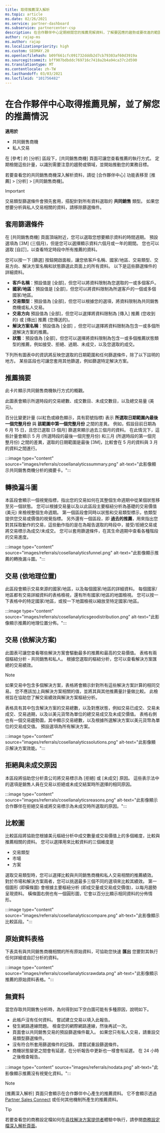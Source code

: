 ```yaml
---
title: 取得推薦深入解析
ms.topic: article
ms.date: 02/26/2021
ms.service: partner-dashboard
ms.subservice: partnercenter-csp
description: 在合作夥伴中心定期檢閱您的推薦見解資料，了解要因應的趨勢或要改進的範圍，以助您達成業務目標。
author: rajap-ms
ms.author: rajap
ms.localizationpriority: high
ms.custom: SEOMAY.20
ms.openlocfilehash: b09f661cfc091732dddb2d7cb79303af60d3919a
ms.sourcegitcommit: bff907bdbddc769716c7418a2b4a94ca37c2d590
ms.translationtype: MT
ms.contentlocale: zh-TW
ms.lasthandoff: 03/03/2021
ms.locfileid: "101756482"
---
```

# <a name="get-referral-insights-in-partner-center-and-find-out-how-your-referrals-are-doing"></a>在合作夥伴中心取得推薦見解，並了解您的推薦情況

**適用於**

- 共同銷售商機
- 私人交易

在 [參考] 的 [分析] 區段下，[共同銷售商機] 頁面可讓您查看推薦的執行方式。 定期檢閱這些計量，以識別需要注意的趨勢或領域，並開始推動您的業務目標。

若要查看您的共同銷售商機深入解析資料，請從 [合作夥伴中心] 功能表移至 [推薦] > [分析] > [共同銷售商機]。

> [!Important]
> 交易類型篩選條件會預先套用，搭配針對所有資料選取的 **共同銷售** 類型。 如果您想要分析與私人交易相關的資料，請移除篩選條件。

## <a name="apply-filters"></a>套用篩選條件

在 [共同銷售商機] 頁面頂端附近，您可以選取您想要顯示資料的時間週期。 預設選項為 [3M] (三個月)，但是您可以選擇顯示資料六個月或一年的期間。 您也可以選取 [自訂]，以查看特定時段中所有推薦的資料。

您可以按一下 [篩選] 按鈕開啟面板，讓您依客戶名稱、國家/地區、交易類型、交易方向、解決方案名稱和狀態篩選此頁面上的所有資料。 以下是這些篩選條件的詳細資料。

- **客戶名稱**：預設值是 [全部]，但您可以將資料限制為您選取的一或多個客戶。
- **國家/地區**：預設值是 [全部]，但您可以將資料限制為所選客戶的一個或多個國家/地區。
- **交易類型**：預設值為 [全部]，但您可以根據您的選項，將資料限制為共同銷售商機或私人交易。
- **交易方向** 預設值為 [全部]，但您可以選擇將資料限制為 [傳入] 推薦 (您收到的) 或 [傳出] 推薦 (您傳送的)。
- **解決方案名稱**：預設值為 [全部] ，但您可以選擇將資料限制為包含一或多個所選解決方案的推薦。
- **狀態**：預設值為 [全部]，但您可以選擇將資料限制為包含一或多個推薦狀態類型的推薦，例如接受、拒絕、過期、未成交，以及您選取的成交。

下列所有圖表中的資訊將反映您選取的日期範圍和任何篩選條件，除了以下註明的地方。 某些區段也可讓您套用其他篩選，例如篩選特定解決方案。

## <a name="referrals-summary"></a>推薦摘要

此卡片顯示共同銷售商機執行方式的概觀。

此圖表會顯示所選時段的交易總數、成交數目、未成交數目，以及總交易量 (美元)。

百分比變更計量 (以紅色或綠色顯示，具有箭號指標) 表示 **所選取日期範圍內最後一個完整月份** 與 **該範圍中第一個完整月份** 之間的差異。 例如，假設目前日期為 6 月 15 日，且您已選取 [3 個月] 篩選來顯示過去三個月的資料。 在此情況下，這些計量會顯示 5 月 (所選時段的最後一個完整月份) 和三月 (所選時段的第一個完整月份) 之間的差異，選取的日期範圍是最後 [3M]，比較會在 5 月的資料與 3 月的資料之間進行。

:::image type="content" source="images/referrals/cosellanalyticssummary.png" alt-text="此影像顯示共同銷售商機分析的摘要卡。":::

## <a name="conversion-funnel"></a>轉換漏斗圖

本區段會顯示一個視覺指標，指出您的交易如何在其整個生命週期中從某個狀態移至另一個狀態。 您可以根據交易量以及以此區段主要樞紐分析為基礎的交易價值 (美元) 來檢視整個生命週期。 第一個區段會同時以狀態和交易類型標示，依類型提供您交易或價值的視覺指標。 另外還有一個區段，即 **過去的推薦**，用來指出您對其採取動作的交易，這些動作指的是在為報告選取的時段中，接受/拒絕交易或將交易標示為成交/未成交。 您可以套用篩選條件，在其生命週期中查看各種階段的交易進度。

:::image type="content" source="images/referrals/cosellanalyticsfunnel.png" alt-text="此影像顯示推薦的轉換漏斗圖。":::

## <a name="deals-by-geography"></a>交易 (依地理位置)

此區段會顯示交易來源的國家/地區，以及每個國家/地區的詳細資料。 每個國家/地區都有交易詳細資料的表格檢視，還有所有國家/地區的地圖檢視。 您可以按一下表格中的特定國家/地區，或按一下地圖檢視以縮放至特定國家/地區。

:::image type="content" source="images/referrals/cosellanalyticsgeodistribution.png" alt-text="此影像顯示推薦的地理位置分佈。":::

## <a name="deals-by-solutions"></a>交易 (依解決方案)

此圖表可讓您查看哪些解決方案會驅動最多的推薦和最高的交易價值。 表格有兩個樞紐分析 - 共同銷售和私人。
根據您選取的樞紐分析，您可以查看解決方案匯總的交易績效。

> [!NOTE]
> 如果交易中包含多個解決方案，表格將會顯示針對所有這些解決方案計算的相同交易。 您不應該加上與解決方案相關的值，並將其與其他推薦量計量做比較。 此檢視旨在協助您了解交易績效與解決方案樞紐分析。

表格具有其中包含解決方案的交易總數，以及對應狀態，例如交易已成交、交易未成交、交易過期，以及以美元貨幣為單位的總交易成交及未成交價值。 表格右側也有一個交易趨勢圖，其中顯示交易總數，以及根據所選解決方案以美元貨幣為單位的交易成交值。 預設選項為所有解決方案。

:::image type="content" source="images/referrals/cosellanalyticssolutions.png" alt-text="此影像顯示解決方案效能。":::

## <a name="declined--lost-reasons"></a>拒絕與未成交原因

本區段將協助您分析貴公司將交易標示為 [拒絕] 或 [未成交] 原因。 這些表示法中的選項是銷售人員在交易以拒絕或未成交結案時所選擇的相同原因。

:::image type="content" source="images/referrals/cosellanalyticsreasons.png" alt-text="此影像顯示合作夥伴在拒絕交易或將交易標示為未成交時所選取的原因。":::

## <a name="comparison-charts"></a>比較圖

比較區段將協助您根據美元樞紐分析中成交數量或交易價值上的多個維度，比較與推薦相關的資料。
您可以選擇用來比較資料的三個維度是

- 交易類型
- 市場
- 方案

選取交易類型時，您可以選擇比較與共同銷售商機和私人交易相關的推薦績效。 對於市場和解決方案兩者，您可以挑選最多三個不同的選項來比較其績效。 第一個圖形 (即橫條圖) 會根據主要樞紐分析 (即成交量或交易成交價值)，以每月趨勢呈現資料。 橫條圖右側也有一個圓形圖，它會以百分比顯示相同資料的分佈情形。

:::image type="content" source="images/referrals/cosellanalyticscompare.png" alt-text="此影像顯示比較區段。":::

## <a name="raw-data-table"></a>原始資料表格

下表具有與共同銷售商機相關的所有原始資料，可協助您快速 **匯出** 您要對其執行任何詳細或自訂分析的資料。

:::image type="content" source="images/referrals/cosellanalyticsrawdata.png" alt-text="此影像顯示推薦的原始資料表格。":::

## <a name="no-data"></a>無資料

當您存取共同銷售分析時，為何得到如下空白圖可能有多種原因，說明如下。

- 此帳戶沒有任何資料。 嘗試建立交易以填入此報告。
- 發生網路連線問題。 檢查您的網際網路連線，然後再試一次。
- 頁面會以共同銷售交易的預設篩選條件載入。 如果您只有私人交易，請重設交易類型篩選條件。
- 沒有符合所套用篩選條件的記錄。 請嘗試重設篩選條件。
- 商機狀態變更之間會有延遲，在分析報告中更新也一樣會有延遲。 在 24 小時之後檢查報告。

:::image type="content" source="images/referrals/nodata.png" alt-text="此影像顯示推薦沒有視覺化資料。":::

> [!NOTE]
> [推薦深入解析] 頁面只會顯示在合作夥伴中心產生的推薦資料。 它不會顯示透過 [Partner Sales Connect](psc-to-pc.md) 或任何其他機制所產生的推薦資料。

> [!TIP]
> 若要查看您的商務設定檔如何在[尋找解決方案提供者](https://www.microsoft.com/solution-providers/home)體驗中執行，請參閱[商務設定檔深入解析頁面](analyze-your-marketing-profile.md)。
